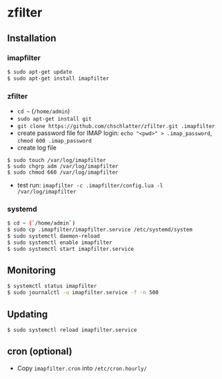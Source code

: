 # zfilter

## Installation

### imapfilter

```bash
$ sudo apt-get update
$ sudo apt-get install imapfilter
```

### zfilter

- `cd ~` (`/home/admin`)
- `sudo apt-get install git`
- `git clone https://github.com/chschlatter/zfilter.git .imapfilter`
- create password file for IMAP login: `echo "<pwd>" > .imap_password`, `chmod 600 .imap_password`
- create log file
```
$ sudo touch /var/log/imapfilter
$ sudo chgrp adm /var/log/imapfilter
$ sudo chmod 660 /var/log/imapfilter
```
- test run: `imapfilter -c .imapfilter/config.lua -l /var/log/imapfilter`

### systemd

```bash
$ cd ~ (`/home/admin`)
$ sudo cp .imapfilter/imapfilter.service /etc/systemd/system
$ sudo systemctl daemon-reload
$ sudo systemctl enable imapfilter
$ sudo systemctl start imapfilter.service
```

## Monitoring

```bash
$ systemctl status imapfilter
$ sudo journalctl -u imapfilter.service -f -n 500
```

## Updating

```bash
$ sudo systemctl reload imapfilter.service
```

## cron (optional)

- Copy `imapfilter.cron` into `/etc/cron.hourly/`
